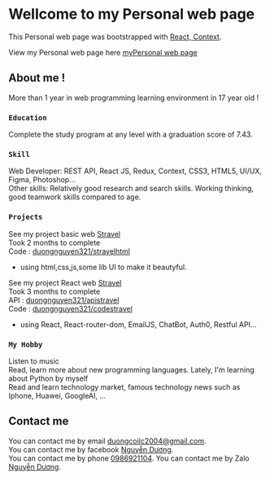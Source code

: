 # Wellcome to my Personal web page

This Personal web page was bootstrapped with [React, Context](https://github.com/facebook/create-react-app).

View my Personal web page here [myPersonal web page](https://duong.vercel.app/)

## About me !

More than 1 year in web programming learning environment in 17 year old !

### `Education`

Complete the study program at any level with a graduation score of 7.43.

### `Skill`

Web Developer: REST API, React JS, Redux, Context, CSS3, HTML5, UI/UX, Figma, Photoshop... \
Other skills: Relatively good research and search skills. Working thinking, good teamwork skills compared to age.

### `Projects`

See my project basic web [Stravel](https://stravelhtml.vercel.app/) \
Took 2 months to complete \
Code : [duongnguyen321/stravelhtml](https://github.com/duongnguyen321/projects/tree/main/STravel-in%20HTML) 
- using html,css,js,some lib UI to make it beautyful.

See my project React web [Stravel](https://stravel.vercel.app/) \
Took 3 months to complete \
API : [duongnguyen321/apistravel](https://github.com/duongnguyen321/api/tree/main/apistravel) \
Code : [duongnguyen321/codestravel](https://github.com/duongnguyen321/projects/tree/main/stravel-in%20React) 
- using React, React-router-dom, EmailJS, ChatBot, Auth0, Restful API...

### `My Hobby`

Listen to music \
 Read, learn more about new programming languages. Lately, I'm learning about Python by myself \
  Read and learn technology market, famous technology news such as Iphone, Huawei, GoogleAI, ... 

## Contact me

You can contact me by email [duongcoilc2004@gmail.com](mailto:duongcoilc2004@gmail.com).\
You can contact me by facebook [Nguyễn Dương](https://facebook.com/duongnguyen321).\
You can contact me by phone [0986921104](tel:0986921104).
You can contact me by Zalo [Nguyễn Dương](https://bit.ly/zalonguyenduong).